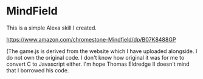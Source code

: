 # MindField
This is a simple Alexa skill I created.

https://www.amazon.com/chromestone-Mindfield/dp/B07K8488GP


(The game.js is derived from the website which I have uploaded alongside. I do not own the original code. I don't know how original it was for me to convert C to Javascript either. I'm hope Thomas Eldredge II doesn't mind that I borrowed his code.
